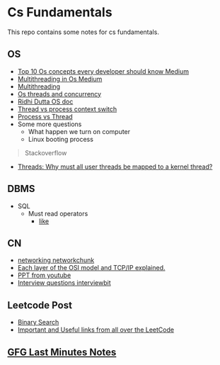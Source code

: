 # Cs Fundamentals

This repo contains some notes for cs fundamentals.

## OS

- [Top 10 Os concepts every developer should know Medium](https://medium.com/cracking-the-data-science-interview/the-10-operating-system-concepts-software-developers-need-to-remember-480d0734d710)
- [Multithreading in Os Medium](https://medium.com/@demozeik/quest-02-03-multithreading-in-operating-system-bfa2d2194a83)
- [Multithreading](https://medium.com/@ayushranjan_63500/intro-to-multi-threading-4e700333efc1)
- [Os threads and concurrency](https://medium.com/@akhandmishra/operating-system-threads-and-concurrency-aec2036b90f8)
- [Ridhi Dutta OS doc](https://docs.google.com/document/d/1UJme6UuNMkfJvCObR3gl8ux5qWTCtyQSMKSog1m_rRw/edit)
- [Thread vs process context switch](https://stackoverflow.com/questions/5440128/thread-context-switch-vs-process-context-switch)
- [Process vs Thread](https://www.backblaze.com/blog/whats-the-diff-programs-processes-and-threads/)
- Some more questions
  - What happen we turn on computer
  - Linux booting process 
  

> Stackoverflow
- [Threads: Why must all user threads be mapped to a kernel thread?](https://stackoverflow.com/questions/14791278/threads-why-must-all-user-threads-be-mapped-to-a-kernel-thread)

## DBMS


- SQL
  - Must read operators 
    - [like](https://www.w3schools.com/sql/sql_like.asp)



## CN 
- [networking networkchunk](https://www.youtube.com/playlist?list=PLIhvC56v63IJVXv0GJcl9vO5Z6znCVb1P)
- [Each layer of the OSI model and TCP/IP explained.](https://www.youtube.com/watch?v=kCuyS7ihr_E&ab_channel=danscourses)
- [PPT from youtube](https://drive.google.com/file/d/1i1KT_mE-pfsasubSGWZST91XLDGwEfMU/view)
- [Interview questions interviewbit](https://www.interviewbit.com/networking-interview-questions/)

## Leetcode Post 
- [Binary Search](https://leetcode.com/problems/binary-search/discuss/423162/Binary-Search-101)
- [Important and Useful links from all over the LeetCode](https://leetcode.com/discuss/general-discussion/665604/Important-and-Useful-links-from-all-over-the-Leetcode)

## [GFG Last Minutes Notes](https://www.geeksforgeeks.org/lmns-gq/)

